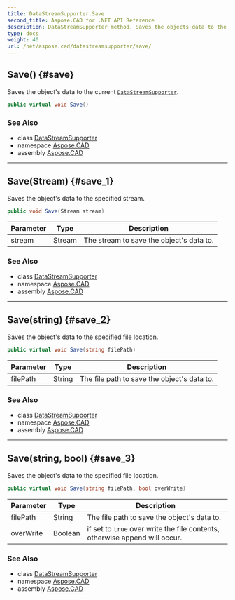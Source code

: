 ```yaml
---
title: DataStreamSupporter.Save
second_title: Aspose.CAD for .NET API Reference
description: DataStreamSupporter method. Saves the objects data to the current DataStreamSupporter
type: docs
weight: 40
url: /net/aspose.cad/datastreamsupporter/save/
---
```

## Save() {#save}

Saves the object's data to the current [`DataStreamSupporter`](../).

```csharp
public virtual void Save()
```

### See Also

* class [DataStreamSupporter](../)
* namespace [Aspose.CAD](../../datastreamsupporter/)
* assembly [Aspose.CAD](../../../)

---

## Save(Stream) {#save_1}

Saves the object's data to the specified stream.

```csharp
public void Save(Stream stream)
```

| Parameter | Type | Description |
| --- | --- | --- |
| stream | Stream | The stream to save the object's data to. |

### See Also

* class [DataStreamSupporter](../)
* namespace [Aspose.CAD](../../datastreamsupporter/)
* assembly [Aspose.CAD](../../../)

---

## Save(string) {#save_2}

Saves the object's data to the specified file location.

```csharp
public virtual void Save(string filePath)
```

| Parameter | Type | Description |
| --- | --- | --- |
| filePath | String | The file path to save the object's data to. |

### See Also

* class [DataStreamSupporter](../)
* namespace [Aspose.CAD](../../datastreamsupporter/)
* assembly [Aspose.CAD](../../../)

---

## Save(string, bool) {#save_3}

Saves the object's data to the specified file location.

```csharp
public virtual void Save(string filePath, bool overWrite)
```

| Parameter | Type | Description |
| --- | --- | --- |
| filePath | String | The file path to save the object's data to. |
| overWrite | Boolean | if set to `true` over write the file contents, otherwise append will occur. |

### See Also

* class [DataStreamSupporter](../)
* namespace [Aspose.CAD](../../datastreamsupporter/)
* assembly [Aspose.CAD](../../../)


